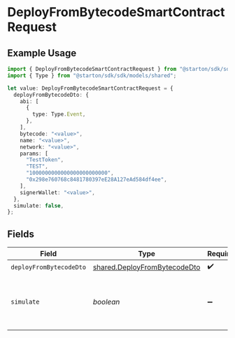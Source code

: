 # DeployFromBytecodeSmartContractRequest

## Example Usage

```typescript
import { DeployFromBytecodeSmartContractRequest } from "@starton/sdk/sdk/models/operations";
import { Type } from "@starton/sdk/sdk/models/shared";

let value: DeployFromBytecodeSmartContractRequest = {
  deployFromBytecodeDto: {
    abi: [
      {
        type: Type.Event,
      },
    ],
    bytecode: "<value>",
    name: "<value>",
    network: "<value>",
    params: [
      "TestToken",
      "TEST",
      "1000000000000000000000000",
      "0x298e760768c8481780397eE28A127eAd584df4ee",
    ],
    signerWallet: "<value>",
  },
  simulate: false,
};
```

## Fields

| Field                                                                               | Type                                                                                | Required                                                                            | Description                                                                         | Example                                                                             |
| ----------------------------------------------------------------------------------- | ----------------------------------------------------------------------------------- | ----------------------------------------------------------------------------------- | ----------------------------------------------------------------------------------- | ----------------------------------------------------------------------------------- |
| `deployFromBytecodeDto`                                                             | [shared.DeployFromBytecodeDto](../../../sdk/models/shared/deployfrombytecodedto.md) | :heavy_check_mark:                                                                  | N/A                                                                                 |                                                                                     |
| `simulate`                                                                          | *boolean*                                                                           | :heavy_minus_sign:                                                                  | Boolean for transaction simulation. Will estimate gas price.                        | false                                                                               |
